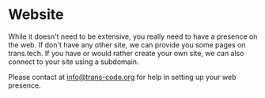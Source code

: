 # Website

While it doesn't need to be extensive, you really need to have a presence on the web. If don't have any other site, we can provide you some pages on trans.tech. If you have or would rather create your own site, we can also connect to your site using a subdomain.

Please contact at info@trans-code.org for help in setting up your web presence.

